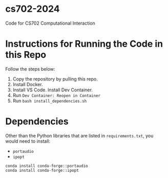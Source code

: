 # cs702-2024
Code for CS702 Computational Interaction


Instructions for Running the Code in this Repo
==============================================
Follow the steps below:

1. Copy the repository by pulling this repo.
1. Install Docker.
1. Install VS Code. Install Dev Container.
1. Run `Dev Container: Reopen in Container`
1. Run `bash install_dependencies.sh`




Dependencies
============
Other than the Python libraries that are listed in `requirements.txt`, you would need to install:

* `portaudio`
* `ipopt`


```shell
conda install conda-forge::portaudio
conda install conda-forge::ipopt
```

